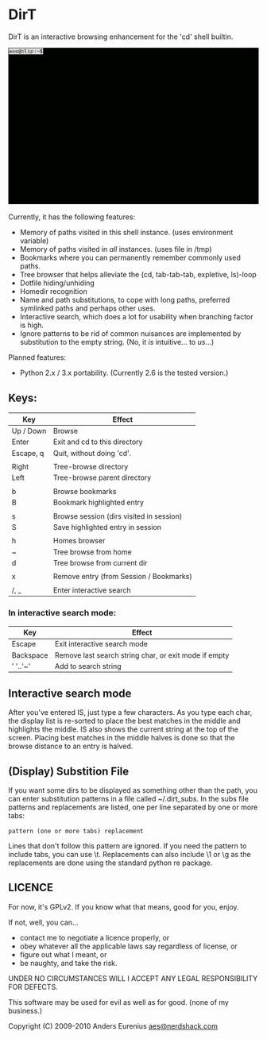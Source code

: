# DirT

DirT is an interactive browsing enhancement for the 'cd' shell builtin.

![demo animation](demo.gif)

Currently, it has the following features:

 * Memory of paths visited in this shell instance. (uses environment variable)
 * Memory of paths visited in *all* instances. (uses file in /tmp)
 * Bookmarks where you can permanently remember commonly used paths.
 * Tree browser that helps alleviate the (cd, tab-tab-tab, expletive, ls)-loop
 * Dotfile hiding/unhiding
 * Homedir recognition
 * Name and path substitutions, to cope with long paths, preferred symlinked
   paths and perhaps other uses.
 * Interactive search, which does a lot for usability when branching factor is
   high.
 * Ignore patterns to be rid of common nuisances are implemented by
   substitution to the empty string. (No, it *is* intuitive... to *us*...)

Planned features:

 * Python 2.x / 3.x portability. (Currently 2.6 is the tested version.)

## Keys:

| Key        | Effect
| ---------- | ----------------------------------------------------------
| Up / Down  | Browse
| Enter      | Exit and cd to this directory
| Escape, q  | Quit, without doing 'cd'.
|            |
| Right      | Tree-browse directory
| Left       | Tree-browse parent directory
|            |
| b          | Browse bookmarks
| B          | Bookmark highlighted entry
|            |
| s          | Browse session (dirs visited in session)
| S          | Save highlighted entry in session
|            |
| h          | Homes browser
| ~          | Tree browse from home
| d          | Tree browse from current dir
|            |
| x          | Remove entry (from Session / Bookmarks)
|            |
| /, _       | Enter interactive search

### In interactive search mode:

| Key         | Effect
| ----------- | ---------------------------------------------------------
| Escape      | Exit interactive search mode
| Backspace   | Remove last search string char, or exit mode if empty
| ' '..'~'    | Add to search string

## Interactive search mode

After you've entered IS, just type a few characters. As you type each char,
the display list is re-sorted to place the best matches in the middle and
highlights the middle. IS also shows the current string at the top of the
screen. Placing best matches in the middle halves is done so that the browse
distance to an entry is halved.

## (Display) Substition File

If you want some dirs to be displayed as something other than the path, you
can enter substitution patterns in a file called ~/.dirt_subs. In the subs
file patterns and replacements are listed, one per line separated by one or
more tabs:

    pattern (one or more tabs) replacement

Lines that don't follow this pattern are ignored. If you need the pattern to
include tabs, you can use \\t. Replacements can also include \\1 or \\g<foo>
as the replacements are done using the standard python re package.

## LICENCE

For now, it's GPLv2. If you know what that means, good for you, enjoy.

If not, well, you can...

 * contact me to negotiate a licence properly, or
 * obey whatever all the applicable laws say regardless of license, or
 * figure out what I meant, or
 * be naughty, and take the risk.

UNDER NO CIRCUMSTANCES WILL I ACCEPT ANY LEGAL RESPONSIBILITY FOR DEFECTS.

This software may be used for evil as well as for good. (none of my business.)

Copyright (C) 2009-2010
Anders Eurenius <aes@nerdshack.com>

